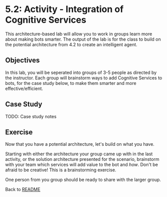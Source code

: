 # 5.2: Activity - Integration of Cognitive Services 
This architecture-based lab will allow you to work in groups learn more about making bots smarter. The output of the lab is for the class to build on the potential architecture from 4.2 to create an intelligent agent.  
## Objectives

In this lab, you will be seperated into groups of 3-5 people as directed by the instructor. Each group will brainstorm ways to add Cognitive Services to bots, for the case study below, to make them smarter and more effective/efficient.

## Case Study

TODO: Case study notes



## Exercise

Now that you have a potential architecture, let's build on what you have.

Starting with either the architecture your group came up with in the last activity, or the solution architecture presented for the scenario, brainstorm with your team which services will add value to the bot and _how_. Don't be afraid to be creative! This is a brainstorming exercise.

One person from you group should be ready to share with the larger group.

Back to [README](./0_README.md)